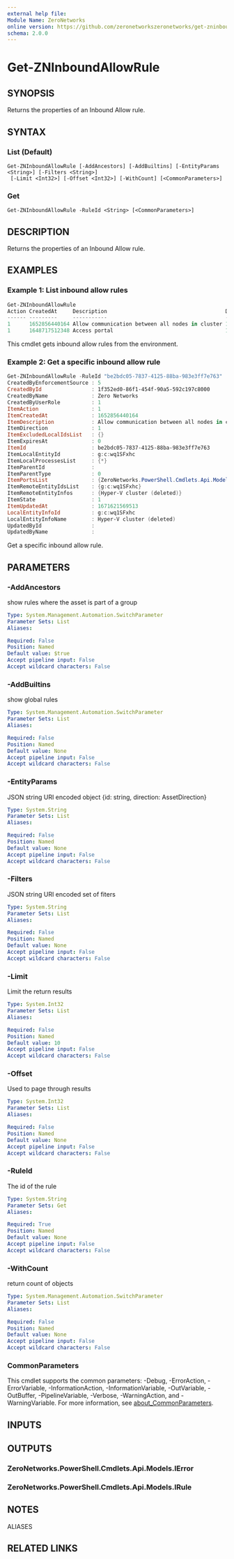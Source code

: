 ```yaml
---
external help file:
Module Name: ZeroNetworks
online version: https://github.com/zeronetworkszeronetworks/get-zninboundallowrule
schema: 2.0.0
---
```


# Get-ZNInboundAllowRule

## SYNOPSIS
Returns the properties of an Inbound Allow rule.

## SYNTAX

### List (Default)
```
Get-ZNInboundAllowRule [-AddAncestors] [-AddBuiltins] [-EntityParams <String>] [-Filters <String>]
 [-Limit <Int32>] [-Offset <Int32>] [-WithCount] [<CommonParameters>]
```

### Get
```
Get-ZNInboundAllowRule -RuleId <String> [<CommonParameters>]
```

## DESCRIPTION
Returns the properties of an Inbound Allow rule.

## EXAMPLES

### Example 1: List inbound allow rules
```powershell
Get-ZNInboundAllowRule
Action CreatedAt     Description                                      Direction ExpiresAt Id                                   LocalEntityId LocalProcessesList ParentId ParentType RemoteEntityIdsList State UpdatedAt
------ ---------     -----------                                      --------- --------- --                                   ------------- ------------------ -------- ---------- ------------------- ----- ---------
1      1652856440164 Allow communication between all nodes in cluster 1         0         be2bdc05-7837-4125-88ba-983e3ff7e763 g:c:wq1SFxhc  {*}                         0          {g:c:wq1SFxhc}      1     
1      1648717512348 Access portal                                    1         0         f645ad68-9c9c-4172-aeb4-b139048eaf3b a:a:EP2KKITZ  {*}                         0          {b:110001}          1     1651260692136
```

This cmdlet gets inbound allow rules from the environment.

### Example 2: Get a specific inbound allow rule
```powershell
Get-ZNInboundAllowRule -RuleId "be2bdc05-7837-4125-88ba-983e3ff7e763"
CreatedByEnforcementSource : 5
CreatedById                : 1f352ed0-86f1-454f-90a5-592c197c8000
CreatedByName              : Zero Networks
CreatedByUserRole          : 1
ItemAction                 : 1
ItemCreatedAt              : 1652856440164
ItemDescription            : Allow communication between all nodes in cluster
ItemDirection              : 1
ItemExcludedLocalIdsList   : {}
ItemExpiresAt              : 0
ItemId                     : be2bdc05-7837-4125-88ba-983e3ff7e763
ItemLocalEntityId          : g:c:wq1SFxhc
ItemLocalProcessesList     : {*}
ItemParentId               : 
ItemParentType             : 0
ItemPortsList              : {ZeroNetworks.PowerShell.Cmdlets.Api.Models.PortsListItem}
ItemRemoteEntityIdsList    : {g:c:wq1SFxhc}
ItemRemoteEntityInfos      : {Hyper-V cluster (deleted)}
ItemState                  : 1
ItemUpdatedAt              : 1671621569513
LocalEntityInfoId          : g:c:wq1SFxhc
LocalEntityInfoName        : Hyper-V cluster (deleted)
UpdatedById                : 
UpdatedByName              : 
```

Get a specific inbound allow rule.

## PARAMETERS

### -AddAncestors
show rules where the asset is part of a group

```yaml
Type: System.Management.Automation.SwitchParameter
Parameter Sets: List
Aliases:

Required: False
Position: Named
Default value: $true
Accept pipeline input: False
Accept wildcard characters: False
```

### -AddBuiltins
show global rules

```yaml
Type: System.Management.Automation.SwitchParameter
Parameter Sets: List
Aliases:

Required: False
Position: Named
Default value: None
Accept pipeline input: False
Accept wildcard characters: False
```

### -EntityParams
JSON string URI encoded object {id: string, direction: AssetDirection}

```yaml
Type: System.String
Parameter Sets: List
Aliases:

Required: False
Position: Named
Default value: None
Accept pipeline input: False
Accept wildcard characters: False
```

### -Filters
JSON string URI encoded set of fiters

```yaml
Type: System.String
Parameter Sets: List
Aliases:

Required: False
Position: Named
Default value: None
Accept pipeline input: False
Accept wildcard characters: False
```

### -Limit
Limit the return results

```yaml
Type: System.Int32
Parameter Sets: List
Aliases:

Required: False
Position: Named
Default value: 10
Accept pipeline input: False
Accept wildcard characters: False
```

### -Offset
Used to page through results

```yaml
Type: System.Int32
Parameter Sets: List
Aliases:

Required: False
Position: Named
Default value: None
Accept pipeline input: False
Accept wildcard characters: False
```

### -RuleId
The id of the rule

```yaml
Type: System.String
Parameter Sets: Get
Aliases:

Required: True
Position: Named
Default value: None
Accept pipeline input: False
Accept wildcard characters: False
```

### -WithCount
return count of objects

```yaml
Type: System.Management.Automation.SwitchParameter
Parameter Sets: List
Aliases:

Required: False
Position: Named
Default value: None
Accept pipeline input: False
Accept wildcard characters: False
```

### CommonParameters
This cmdlet supports the common parameters: -Debug, -ErrorAction, -ErrorVariable, -InformationAction, -InformationVariable, -OutVariable, -OutBuffer, -PipelineVariable, -Verbose, -WarningAction, and -WarningVariable. For more information, see [about_CommonParameters](http://go.microsoft.com/fwlink/?LinkID=113216).

## INPUTS

## OUTPUTS

### ZeroNetworks.PowerShell.Cmdlets.Api.Models.IError

### ZeroNetworks.PowerShell.Cmdlets.Api.Models.IRule

## NOTES

ALIASES

## RELATED LINKS

